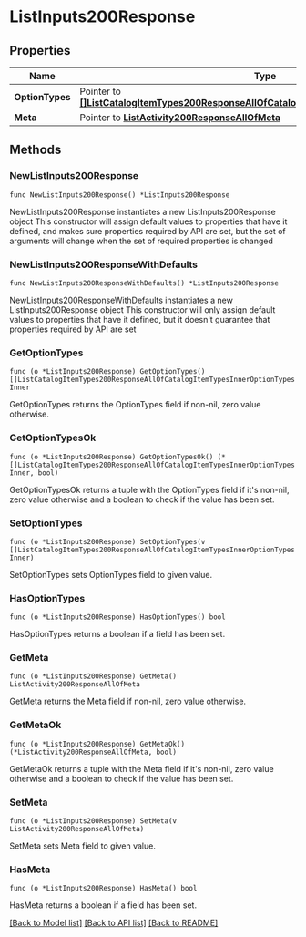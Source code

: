 # ListInputs200Response

## Properties

Name | Type | Description | Notes
------------ | ------------- | ------------- | -------------
**OptionTypes** | Pointer to [**[]ListCatalogItemTypes200ResponseAllOfCatalogItemTypesInnerOptionTypesInner**](ListCatalogItemTypes200ResponseAllOfCatalogItemTypesInnerOptionTypesInner.md) |  | [optional] 
**Meta** | Pointer to [**ListActivity200ResponseAllOfMeta**](ListActivity200ResponseAllOfMeta.md) |  | [optional] 

## Methods

### NewListInputs200Response

`func NewListInputs200Response() *ListInputs200Response`

NewListInputs200Response instantiates a new ListInputs200Response object
This constructor will assign default values to properties that have it defined,
and makes sure properties required by API are set, but the set of arguments
will change when the set of required properties is changed

### NewListInputs200ResponseWithDefaults

`func NewListInputs200ResponseWithDefaults() *ListInputs200Response`

NewListInputs200ResponseWithDefaults instantiates a new ListInputs200Response object
This constructor will only assign default values to properties that have it defined,
but it doesn't guarantee that properties required by API are set

### GetOptionTypes

`func (o *ListInputs200Response) GetOptionTypes() []ListCatalogItemTypes200ResponseAllOfCatalogItemTypesInnerOptionTypesInner`

GetOptionTypes returns the OptionTypes field if non-nil, zero value otherwise.

### GetOptionTypesOk

`func (o *ListInputs200Response) GetOptionTypesOk() (*[]ListCatalogItemTypes200ResponseAllOfCatalogItemTypesInnerOptionTypesInner, bool)`

GetOptionTypesOk returns a tuple with the OptionTypes field if it's non-nil, zero value otherwise
and a boolean to check if the value has been set.

### SetOptionTypes

`func (o *ListInputs200Response) SetOptionTypes(v []ListCatalogItemTypes200ResponseAllOfCatalogItemTypesInnerOptionTypesInner)`

SetOptionTypes sets OptionTypes field to given value.

### HasOptionTypes

`func (o *ListInputs200Response) HasOptionTypes() bool`

HasOptionTypes returns a boolean if a field has been set.

### GetMeta

`func (o *ListInputs200Response) GetMeta() ListActivity200ResponseAllOfMeta`

GetMeta returns the Meta field if non-nil, zero value otherwise.

### GetMetaOk

`func (o *ListInputs200Response) GetMetaOk() (*ListActivity200ResponseAllOfMeta, bool)`

GetMetaOk returns a tuple with the Meta field if it's non-nil, zero value otherwise
and a boolean to check if the value has been set.

### SetMeta

`func (o *ListInputs200Response) SetMeta(v ListActivity200ResponseAllOfMeta)`

SetMeta sets Meta field to given value.

### HasMeta

`func (o *ListInputs200Response) HasMeta() bool`

HasMeta returns a boolean if a field has been set.


[[Back to Model list]](../README.md#documentation-for-models) [[Back to API list]](../README.md#documentation-for-api-endpoints) [[Back to README]](../README.md)


